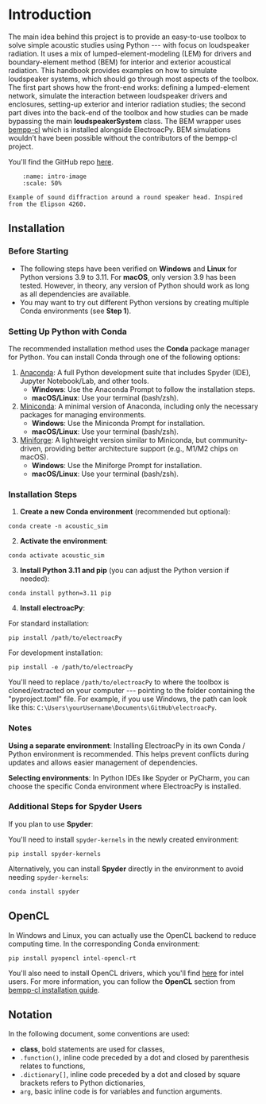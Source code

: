 # Introduction
The main idea behind this project is to provide an easy-to-use toolbox to solve simple acoustic studies using Python --- with focus on loudspeaker radiation. It uses a mix of lumped-element-modeling (LEM) for drivers and boundary-element method (BEM) for interior and exterior acoustical radiation. This handbook provides examples on how to simulate loudspeaker systems, which should go through most aspects of the toolbox. The first part shows how the front-end works: defining a lumped-element network, simulate the interaction between loudspeaker drivers and enclosures, setting-up exterior and interior radiation studies; the second part dives into the back-end of the toolbox and how studies can be made bypassing the main **loudspeakerSystem** class. The BEM wrapper uses [bempp-cl](https://bempp.com/) which is installed alongside ElectroacPy. BEM simulations wouldn’t have been possible without the contributors of the bempp-cl project.

You'll find the GitHub repo [here](https://github.com/TomMunoz3772/electroacPy).

```{figure} ./boundary_images/intro_field.png
    :name: intro-image
    :scale: 50%

Example of sound diffraction around a round speaker head. Inspired from the Elipson 4260.
```

## Installation
### Before Starting

- The following steps have been verified on **Windows** and **Linux** for Python versions 3.9 to 3.11. For **macOS**, only version 3.9 has been tested. However, in theory, any version of Python should work as long as all dependencies are available.
- You may want to try out different Python versions by creating multiple Conda environments (see **Step 1**).


### Setting Up Python with Conda

The recommended installation method uses the **Conda** package manager for Python. You can install Conda through one of the following options:

1. [Anaconda](https://www.anaconda.com/download/): A full Python development suite that includes Spyder (IDE), Jupyter Notebook/Lab, and other tools.
    - **Windows**: Use the Anaconda Prompt to follow the installation steps.
    - **macOS/Linux**: Use your terminal (bash/zsh).
2. [Miniconda](https://docs.anaconda.com/free/miniconda/miniconda-install/): A minimal version of Anaconda, including only the necessary packages for managing environments.
    - **Windows**: Use the Miniconda Prompt for installation.
    - **macOS/Linux**: Use your terminal (bash/zsh).
3. [Miniforge](https://conda-forge.org/miniforge/): A lightweight version similar to Miniconda, but community-driven, providing better architecture support (e.g., M1/M2 chips on macOS).
    - **Windows**: Use the Miniforge Prompt for installation.
    - **macOS/Linux**: Use your terminal (bash/zsh).

### Installation Steps

1. **Create a new Conda environment** (recommended but optional):
```shell
conda create -n acoustic_sim
```

2. **Activate the environment**:
```shell
conda activate acoustic_sim
```
3. **Install Python 3.11 and pip** (you can adjust the Python version if needed):
```shell
conda install python=3.11 pip
```
4. **Install electroacPy**:

For standard installation:

```shell
pip install /path/to/electroacPy
```

For development installation:
```shell
pip install -e /path/to/electroacPy
```

You'll need to replace `/path/to/electroacPy` to where the toolbox is cloned/extracted on your computer --- pointing to the folder containing the "pyproject.toml" file. For example, if you use Windows, the path can look like this: `C:\Users\yourUsername\Documents\GitHub\electroacPy`.

### Notes
**Using a separate environment**:  Installing ElectroacPy in its own Conda / Python environment is recommended. This helps prevent conflicts during updates and allows easier management of dependencies.

**Selecting environments**: In Python IDEs like Spyder or PyCharm, you can choose the specific Conda environment where ElectroacPy is installed.

### Additional Steps for Spyder Users
If you plan to use **Spyder**:

You'll need to install `spyder-kernels` in the newly created environment:
```shell
pip install spyder-kernels
```

Alternatively, you can install **Spyder** directly in the environment to avoid needing `spyder-kernels`:
```shell
conda install spyder
```

## OpenCL
In Windows and Linux, you can actually use the OpenCL backend to reduce computing time. In the corresponding Conda environment:
```shell
pip install pyopencl intel-opencl-rt
```
You'll also need to install OpenCL drivers, which you'll find [here](https://www.intel.com/content/www/us/en/developer/articles/technical/intel-cpu-runtime-for-opencl-applications-with-sycl-support.html) for intel users. For more information, you can follow the **OpenCL** section from [bempp-cl installation guide](https://bempp.com/installation.html).


## Notation
In the following document, some conventions are used:

- **class**, bold statements are used for classes,
- `.function()`, inline code preceded by a dot and closed by parenthesis relates to functions,
- `.dictionary[]`, inline code preceded by a dot and closed by square brackets refers to Python dictionaries, 
- `arg`, basic inline code is for variables and function arguments.





